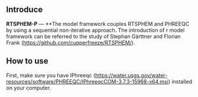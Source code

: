 ## Introduce

**RTSPHEM-P** — **The model framework couples RTSPHEM and PHREEQC by using a sequential non-iterative approach. The introduction of r model framework can be referred to the study of Stephan Gärttner and Florian Frank (https://github.com/cupperfreeze/RTSPHEM/).

## How to use
First, make sure you have IPhreeqc (https://water.usgs.gov/water-resources/software/PHREEQC/IPhreeqcCOM-3.7.3-15968-x64.msi) installed on your computer.
```
